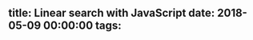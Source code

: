 title: Linear search with JavaScript
date: 2018-05-09 00:00:00
tags:
---
<script src="https://gist.github.com/s-amemiya/60c49981ed17327dda873b8cf54a8097.js"></script>